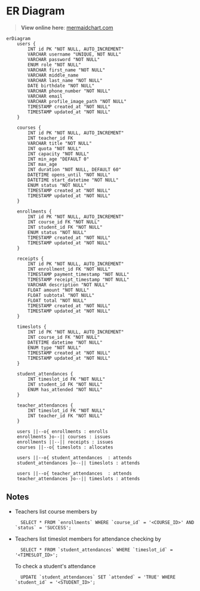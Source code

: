 # ER Diagram

> **View online here**: [mermaidchart.com](https://www.mermaidchart.com/raw/930a80f8-a45b-40eb-9f5e-878a44120805?version=v0.1&theme=light&format=svg)

```mermaid
erDiagram
    users {
        INT id PK "NOT NULL, AUTO_INCREMENT"
        VARCHAR username "UNIQUE, NOT NULL"
        VARCHAR password "NOT NULL"
        ENUM role "NOT NULL"
        VARCHAR first_name "NOT NULL"
        VARCHAR middle_name
        VARCHAR last_name "NOT NULL"
        DATE birthdate "NOT NULL"
        VARCHAR phone_number "NOT NULL"
        VARCHAR email
        VARCHAR profile_image_path "NOT NULL"
        TIMESTAMP created_at "NOT NULL"
        TIMESTAMP updated_at "NOT NULL"
    }

    courses {
        INT id PK "NOT NULL, AUTO_INCREMENT"
        INT teacher_id FK
        VARCHAR title "NOT NULL"
        INT quota "NOT NULL"
        INT capacity "NOT NULL"
        INT min_age "DEFAULT 0"
        INT max_age
        INT duration "NOT NULL, DEFAULT 60"
        DATETIME opens_until "NOT NULL"
        DATETIME start_datetime "NOT NULL"
        ENUM status "NOT NULL"
        TIMESTAMP created_at "NOT NULL"
        TIMESTAMP updated_at "NOT NULL"
    }

    enrollments {
        INT id PK "NOT NULL, AUTO_INCREMENT"
        INT course_id FK "NOT NULL"
        INT student_id FK "NOT NULL"
        ENUM status "NOT NULL"
        TIMESTAMP created_at "NOT NULL"
        TIMESTAMP updated_at "NOT NULL"
    }

    receipts {
        INT id PK "NOT NULL, AUTO_INCREMENT"
        INT enrollment_id FK "NOT NULL"
        TIMESTAMP payment_timestamp "NOT NULL"
        TIMESTAMP receipt_timestamp "NOT NULL"
        VARCHAR description "NOT NULL"
        FLOAT amount "NOT NULL"
        FLOAT subtotal "NOT NULL"
        FLOAT total "NOT NULL"
        TIMESTAMP created_at "NOT NULL"
        TIMESTAMP updated_at "NOT NULL"
    }

    timeslots {
        INT id PK "NOT NULL, AUTO_INCREMENT"
        INT course_id FK "NOT NULL"
        DATETIME datetime "NOT NULL"
        ENUM type "NOT NULL"
        TIMESTAMP created_at "NOT NULL"
        TIMESTAMP updated_at "NOT NULL"
    }

    student_attendances {
        INT timeslot_id FK "NOT NULL"
        INT student_id FK "NOT NULL"
        ENUM has_attended "NOT NULL"
    }

    teacher_attendances {
        INT timeslot_id FK "NOT NULL"
        INT teacher_id FK "NOT NULL"
    }

    users ||--o{ enrollments : enrolls
    enrollments }o--|| courses : issues
    enrollments ||--|| receipts : issues
    courses ||--o{ timeslots : allocates

    users ||--o{ student_attendances  : attends
    student_attendances }o--|| timeslots : attends

    users ||--o{ teacher_attendances  : attends
    teacher_attendances }o--|| timeslots : attends
```

## Notes

- Teachers list course members by

        SELECT * FROM `enrollments` WHERE `course_id` = '<COURSE_ID>' AND `status` = 'SUCCESS';

- Teachers list timeslot members for attendance checking by

        SELECT * FROM `student_attendances` WHERE `timeslot_id` = '<TIMESLOT_ID>';

    To check a student's attendance

        UPDATE `student_attendances` SET `attended` = 'TRUE' WHERE `student_id` = '<STUDENT_ID>';
